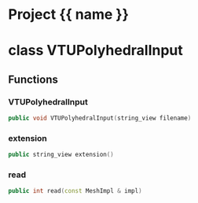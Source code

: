 <script setup>
import {useRoute} from 'vitepress'
const {path} = useRoute()
const tokens = path.split('/')
const words = tokens[2].split('-');
for (let i = 0; i < words.length; i++) {
    words[i] = words[i].charAt(0).toUpperCase() + words[i].slice(1);
    words[i] = words[i].replace('geode', 'Geode')
}
const name = words.join('-');
</script>
# Project {{ name }}

# class VTUPolyhedralInput


## Functions

### VTUPolyhedralInput

```cpp
public void VTUPolyhedralInput(string_view filename)
```


### extension

```cpp
public string_view extension()
```


### read

```cpp
public int read(const MeshImpl & impl)
```




